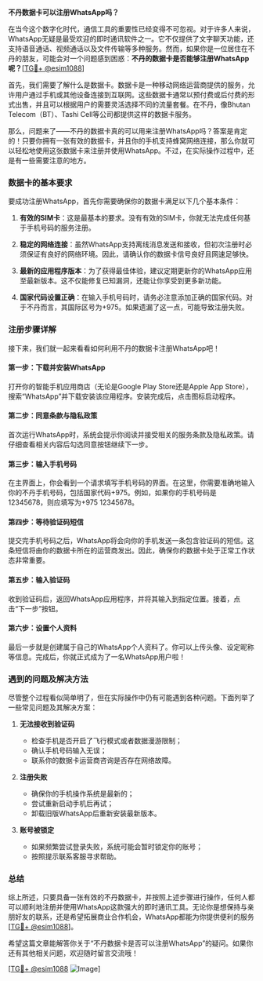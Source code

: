 **不丹数据卡可以注册WhatsApp吗？**

在当今这个数字化时代，通信工具的重要性已经变得不可忽视。对于许多人来说，WhatsApp无疑是最受欢迎的即时通讯软件之一。它不仅提供了文字聊天功能，还支持语音通话、视频通话以及文件传输等多种服务。然而，如果你是一位居住在不丹的朋友，可能会对一个问题感到困惑：**不丹的数据卡是否能够注册WhatsApp呢？**[[TG💪+ @esim1088](https://t.me/s/esim1088)]

首先，我们需要了解什么是数据卡。数据卡是一种移动网络运营商提供的服务，允许用户通过手机或其他设备连接到互联网。这些数据卡通常以预付费或后付费的形式出售，并且可以根据用户的需要灵活选择不同的流量套餐。在不丹，像Bhutan Telecom（BT）、Tashi Cell等公司都提供这样的数据卡服务。

那么，问题来了——不丹的数据卡真的可以用来注册WhatsApp吗？答案是肯定的！只要你拥有一张有效的数据卡，并且你的手机支持蜂窝网络连接，那么你就可以轻松地使用这张数据卡来注册并使用WhatsApp。不过，在实际操作过程中，还是有一些需要注意的地方。

### 数据卡的基本要求

要成功注册WhatsApp，首先你需要确保你的数据卡满足以下几个基本条件：

1. **有效的SIM卡**：这是最基本的要求。没有有效的SIM卡，你就无法完成任何基于手机号码的服务注册。
   
2. **稳定的网络连接**：虽然WhatsApp支持离线消息发送和接收，但初次注册时必须保证有良好的网络环境。因此，请确认你的数据卡信号良好且网速足够快。

3. **最新的应用程序版本**：为了获得最佳体验，建议定期更新你的WhatsApp应用至最新版本。这不仅能修复已知漏洞，还能让你享受到更多新功能。

4. **国家代码设置正确**：在输入手机号码时，请务必注意添加正确的国家代码。对于不丹而言，其国际区号为+975。如果遗漏了这一点，可能导致注册失败。

### 注册步骤详解

接下来，我们就一起来看看如何利用不丹的数据卡注册WhatsApp吧！

#### 第一步：下载并安装WhatsApp
打开你的智能手机应用商店（无论是Google Play Store还是Apple App Store），搜索“WhatsApp”并下载安装该应用程序。安装完成后，点击图标启动程序。

#### 第二步：同意条款与隐私政策
首次运行WhatsApp时，系统会提示你阅读并接受相关的服务条款及隐私政策。请仔细查看相关内容后勾选同意按钮继续下一步。

#### 第三步：输入手机号码
在主界面上，你会看到一个请求填写手机号码的界面。在这里，你需要准确地输入你的不丹手机号码，包括国家代码+975。例如，如果你的手机号码是12345678，则应填写为+975 12345678。

#### 第四步：等待验证码短信
提交完手机号码之后，WhatsApp将会向你的手机发送一条包含验证码的短信。这条短信将由你的数据卡所在的运营商发出。因此，确保你的数据卡处于正常工作状态非常重要。

#### 第五步：输入验证码
收到验证码后，返回WhatsApp应用程序，并将其输入到指定位置。接着，点击“下一步”按钮。

#### 第六步：设置个人资料
最后一步就是创建属于自己的WhatsApp个人资料了。你可以上传头像、设定昵称等信息。完成后，你就正式成为了一名WhatsApp用户啦！

### 遇到的问题及解决方法

尽管整个过程看似简单明了，但在实际操作中仍有可能遇到各种问题。下面列举了一些常见问题及其解决方案：

1. **无法接收到验证码**
   - 检查手机是否开启了飞行模式或者数据漫游限制；
   - 确认手机号码输入无误；
   - 联系你的数据卡运营商咨询是否存在网络故障。

2. **注册失败**
   - 确保你的手机操作系统是最新的；
   - 尝试重新启动手机后再试；
   - 卸载旧版WhatsApp后重新安装最新版本。

3. **账号被锁定**
   - 如果频繁尝试登录失败，系统可能会暂时锁定你的账号；
   - 按照提示联系客服寻求帮助。

### 总结

综上所述，只要具备一张有效的不丹数据卡，并按照上述步骤进行操作，任何人都可以顺利地注册并使用WhatsApp这款强大的即时通讯工具。无论你是想保持与亲朋好友的联系，还是希望拓展商业合作机会，WhatsApp都能为你提供便利的服务[[TG💪+ @esim1088](https://t.me/s/esim1088)]。

希望这篇文章能解答你关于“不丹数据卡是否可以注册WhatsApp”的疑问。如果你还有其他相关问题，欢迎随时留言交流哦！

[[TG💪+ @esim1088](https://t.me/s/esim1088) ![Image](https://i.postimg.cc/4NQfJmqS/Snipaste-2025-05-13-00-14-12.png)]